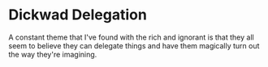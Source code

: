 # Dickwad Delegation

A constant theme that I've found with the rich and ignorant is that they all seem to believe they can delegate things and have them magically turn out the way they're imagining.
